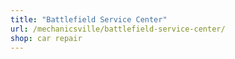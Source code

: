 ```yaml
---
title: "Battlefield Service Center"
url: /mechanicsville/battlefield-service-center/
shop: car repair
---
```

